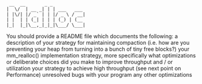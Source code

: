 ```
 __  __       _ _
|  \/  | __ _| | | ___   ___
| |\/| |/ _` | | |/ _ \ / __|
| |  | | (_| | | | (_) | (__
|_|  |_|\__,_|_|_|\___/ \___|
```

You should provide a README file which documents the following:
    a description of your strategy for maintaining compaction (i.e. how are you preventing your heap from turning into a bunch of tiny free blocks?)
    your mm_realloc() implementation strategy, more specifically what optimizations or deliberate choices did you make to improve throughput and / or utilization
your strategy to achieve high throughput (see next point on Performance)
unresolved bugs with your program
any other optimizations
